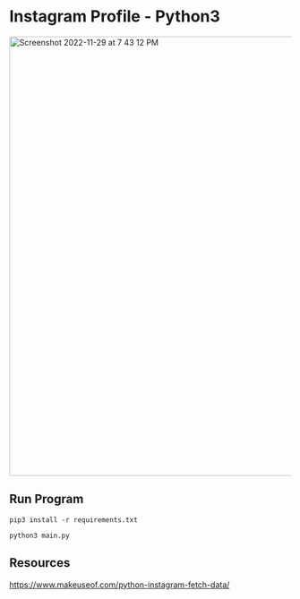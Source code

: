 # Instagram Profile - Python3

<img width="785" alt="Screenshot 2022-11-29 at 7 43 12 PM" src="https://user-images.githubusercontent.com/36372968/204679865-59156d52-37e3-41fc-9f3d-9a0f71847635.png">



## Run Program

`pip3 install -r requirements.txt`

`python3 main.py`

## Resources

https://www.makeuseof.com/python-instagram-fetch-data/
